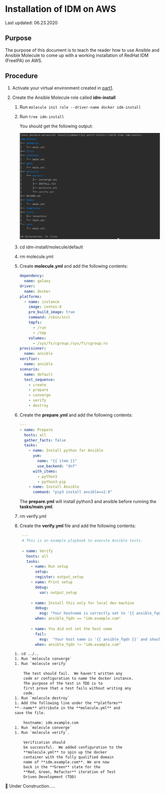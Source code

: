 # Installation of IDM on AWS

Last updated: 06.23.2020

## Purpose

The purpose of this document is to teach the reader how to use
Ansible and Ansible Molecule to come up with a working installation
of RedHat IDM (FreeIPA) on AWS.

## Procedure
1. Activate your virtual environment created in
[part1](../part1-setup-environment).
  
1. Create the Ansible Molecule role called **idm-install**

    1. Run `molecule init role --driver-name docker idm-install`
    1. Run `tree idm-install`
    
        You should get the following output:
        
        ![tree output idm role](../images/initial-idm-install-molecule-role-tree-output.png)

    1. cd idm-install/molecule/default
    1. rm molecule.yml
    1. Create **molecule.yml** and add the following contents:
    
        ```yaml
        dependency:
          name: galaxy
        driver:
          name: docker
        platforms:
          - name: instance
            image: centos:8
            pre_build_image: true
            command: /sbin/init
            tmpfs:
              - /run
              - /tmp
            volumes:
              - /sys/fs/cgroup:/sys/fs/cgroup:ro
        provisioner:
          name: ansible
        verifier:
          name: ansible
        scenario:
          name: default
          test_sequence:
            - create
            - prepare
            - converge
            - verify
            - destroy

        ```
     1. Create the **prepare.yml** and add the following
     contents:
     
         ```yaml
         ---
         - name: Prepare
           hosts: all
           gather_facts: false
           tasks:
             - name: Install python for Ansible
               yum:
                 name: "{{ item }}"
                 use_backend: "dnf"
               with_items:
                 - python3
                 - python3-pip
             - name: Install Ansible
               command: "pip3 install ansible==2.9"
         ```
         The **prepare.yml** will install python3 and 
         ansible before running the **tasks/main.yml**.   

      1. rm verify.yml
      1. Create the **verify.yml** file and add the following contents:
      
          ```yaml
           ---
           # This is an example playbook to execute Ansible tests.
           
           - name: Verify
             hosts: all
             tasks:
               - name: Run setup
                 setup:
                 register: output_setup
               - name: Print setup
                 debug:
                   var: output_setup
           
               - name: Install this only for local dev machine
                 debug:
                   msg: "Your hostname is correctly set to '{{ ansible_fqdn }}'."
                 when: ansible_fqdn == "idm.example.com"
           
               - name: You did not set the host name
                 fail:
                   msg:  "Your host name is '{{ ansible_fqdn }}' and should be 'idm.example.com'"
                 when: ansible_fqdn != "idm.example.com"

          ``` 

        1. cd ../..
        1. Run `molecule converge`
        1. Run `molecule verify`

            The test should fail.  We haven't written any
            code or configuration to name the docker instance.
            The purpose of the test in TDD is to
            first prove that a test fails without writing any
            code.
        1. Run `molecule destroy`
        1. Add the following line under the **platforms**
        **--name** attribute in the **molecule.yml** and
        save the file.
        
            hostname: idm.example.com
        1. Run `molecule converge`
        1. Run `molecule verify`.  
        
            Verification should
            be successful.  We added configuration to the
            **molecule.yml** to spin up the docker
            container with the fully qualified domain
            name of **idm.example.com**. We are now
            back in the **Green** state for the
            **Red, Green, Refactor** iteration of Test
            Driven Development (TDD)
        
        
        
  
:construction: Under Construction.....